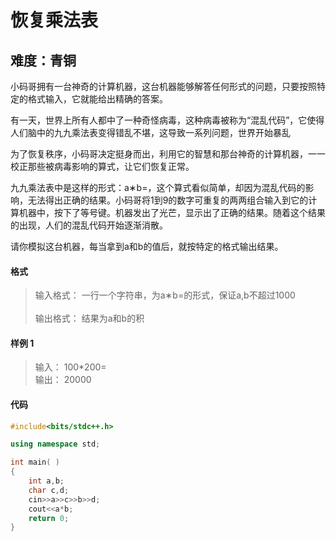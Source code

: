 # 恢复乘法表
## 难度：青铜

小码哥拥有一台神奇的计算机器，这台机器能够解答任何形式的问题，只要按照特定的格式输入，它就能给出精确的答案。

有一天，世界上所有人都中了一种奇怪病毒，这种病毒被称为“混乱代码”，它使得人们脑中的九九乘法表变得错乱不堪，这导致一系列问题，世界开始暴乱

为了恢复秩序，小码哥决定挺身而出，利用它的智慧和那台神奇的计算机器，一一校正那些被病毒影响的算式，让它们恢复正常。

九九乘法表中是这样的形式：a∗b=，这个算式看似简单，却因为混乱代码的影响，无法得出正确的结果。小码哥将1到9的数字可重复的两两组合输入到它的计算机器中，按下了等号键。机器发出了光芒，显示出了正确的结果。随着这个结果的出现，人们的混乱代码开始逐渐消散。

请你模拟这台机器，每当拿到a和b的值后，就按特定的格式输出结果。
#### 格式
>输入格式：
一行一个字符串，为a∗b=的形式，保证a,b不超过1000<br>
<br>输出格式：
结果为a和b的积

#### 样例 1
>输入：
100*200=<br>
输出：
20000


#### 代码
```C++
#include<bits/stdc++.h> 

using namespace std;

int main( )
{
    int a,b;
    char c,d;
    cin>>a>>c>>b>>d;
    cout<<a*b;
    return 0;
}
```